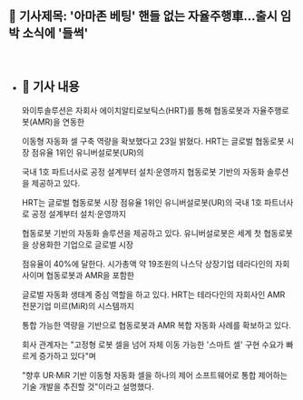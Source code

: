 ## 📰 기사제목: '아마존 베팅' 핸들 없는 자율주행車…출시 임박 소식에 '들썩' 

<br>

- ## 📄 기사 내용
  와이투솔루션은 자회사 에이치알티로보틱스(HRT)를 통해 협동로봇과 자율주행로봇(AMR)을 연동한

  이동형 자동화 셀 구축 역량을 확보했다고 23일 밝혔다. HRT는 글로벌 협동로봇 시장 점유율 1위인 유니버설로봇(UR)의

  국내 1호 파트너사로 공정 설계부터 설치·운영까지 협동로봇 기반의 자동화 솔루션을 제공하고 있다.

  HRT는 글로벌 협동로봇 시장 점유율 1위인 유니버설로봇(UR)의 국내 1호 파트너사로 공정 설계부터 설치·운영까지

  협동로봇 기반의 자동화 솔루션을 제공하고 있다. 유니버설로봇은 세계 첫 협동로봇을 상용화한 기업으로 글로벌 시장

  점유율이 40%에 달한다. 시가총액 약 19조원의 나스닥 상장기업 테라다인의 자회사이며 협동로봇과 AMR을 포함한

  글로벌 자동화 생태계 중심 역할을 하고 있다. HRT는 테라다인의 자회사인 AMR 전문기업 미르(MiR)의 시스템까지

  통합 가능한 역량을 기반으로 협동로봇과 AMR 복합 자동화 사례를 확보하고 있다.

  회사 관계자는 "고정형 로봇 셀을 넘어 자체 이동 가능한 '스마트 셀' 구현 수요가 빠르게 증가하고 있다"며

  "향후 UR·MiR 기반 이동형 자동화 셀을 하나의 제어 소프트웨어로 통합 제어하는 기술 개발을 추진할 것"이라고 설명했다.
